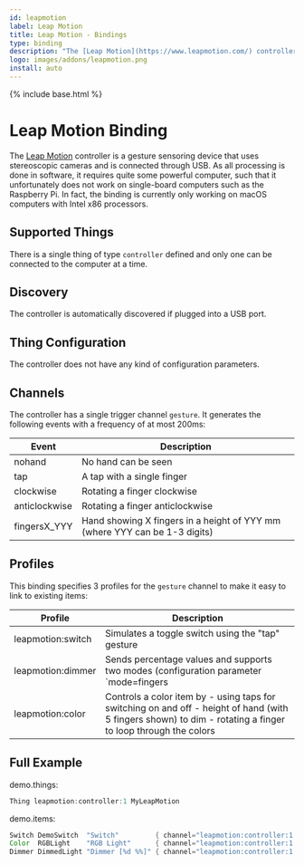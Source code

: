 ```yaml
---
id: leapmotion
label: Leap Motion
title: Leap Motion - Bindings
type: binding
description: "The [Leap Motion](https://www.leapmotion.com/) controller is a gesture sensoring device that uses stereoscopic cameras and is connected through USB."
logo: images/addons/leapmotion.png
install: auto
---
```


<!-- Attention authors: Do not edit directly. Please add your changes to the appropriate source repository -->

{% include base.html %}

# Leap Motion Binding

<AddonLogo />

The [Leap Motion](https://www.leapmotion.com/) controller is a gesture sensoring device that uses stereoscopic cameras and is connected through USB.
As all processing is done in software, it requires quite some powerful computer, such that it unfortunately does not work on single-board computers such as the Raspberry Pi.
In fact, the binding is currently only working on macOS computers with Intel x86 processors.

## Supported Things

There is a single thing of type `controller` defined and only one can be connected to the computer at a time.

## Discovery

The controller is automatically discovered if plugged into a USB port.

## Thing Configuration

The controller does not have any kind of configuration parameters.

## Channels

The controller has a single trigger channel `gesture`.
It generates the following events with a frequency of at most 200ms:

| Event         | Description                                                                |
|---------------|----------------------------------------------------------------------------|
| nohand        | No hand can be seen                                                        |
| tap           | A tap with a single finger                                                 |
| clockwise     | Rotating a finger clockwise                                                |
| anticlockwise | Rotating a finger anticlockwise                                            |
| fingersX_YYY  | Hand showing X fingers in a height of YYY mm (where YYY can be 1-3 digits) |

## Profiles

This binding specifies 3 profiles for the `gesture` channel to make it easy to link to existing items:

| Profile           | Description                                                                                                                                                                                                                                                                                           |
|-------------------|-------------------------------------------------------------------------------------------------------------------------------------------------------------------------------------------------------------------------------------------------------------------------------------------------------|
| leapmotion:switch | Simulates a toggle switch using the "tap" gesture                                                                                                                                                                                                                                                     |
| leapmotion:dimmer | Sends percentage values and supports two modes (configuration parameter `mode=fingers|height`): - fingers: 20% for every shown finger, i.e. 0=0%, 1=20%, 2=40%, 3=60%, 4=80%, 5=100% - height: If hand shows all 5 fingers, its height above the controller determines the value. Higher is brighter. |
| leapmotion:color  | Controls a color item by - using taps for switching on and off - height of hand (with 5 fingers shown) to dim - rotating a finger to loop through the colors                                                                                                                                          |

## Full Example

demo.things:

```java
Thing leapmotion:controller:1 MyLeapMotion
```

demo.items:

```java
Switch DemoSwitch  "Switch"         { channel="leapmotion:controller:1:gesture" }
Color  RGBLight    "RGB Light"      { channel="leapmotion:controller:1:gesture" }
Dimmer DimmedLight "Dimmer [%d %%]" { channel="leapmotion:controller:1:gesture"[profile="leapmotion:dimmer", mode="fingers"] }
```
